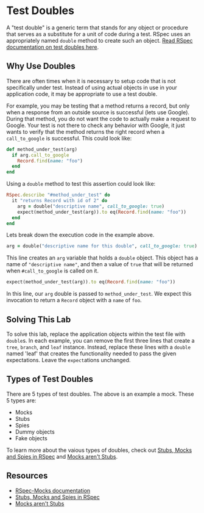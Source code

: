 # Test Doubles

A "test double" is a generic term that stands for any object or procedure that serves as a substitute for a unit of code during a test. RSpec uses an appropriately named `double` method to create such an object. [Read RSpec documentation on test doubles here](https://relishapp.com/rspec/rspec-mocks/v/3-7/docs/basics/test-doubles).

## Why Use Doubles

There are often times when it is necessary to setup code that is not specifically under test. Instead of using actual objects in use in your application code, it may be appropriate to use a test double.

For example, you may be testing that a method returns a record, but only when a response from an outside source is successful (lets use Google). During that method, you do not want the code to actually make a request to Google. Your test is not there to check any behavior with Google, it just wants to verify that the method returns the right record when a `call_to_google` is successful. This could look like:

```ruby
def method_under_test(arg)
  if arg.call_to_google
    Record.find(name: "foo")
  end
end
```

Using a `double` method to test this assertion could look like:

```ruby
RSpec.describe "#method_under_test" do
  it "returns Record with id of 2" do
    arg = double("descriptive name", call_to_google: true)
    expect(method_under_test(arg)).to eq(Record.find(name: "foo"))
  end
end
```

Lets break down the execution code in the example above.

```ruby
arg = double("descriptive name for this double", call_to_google: true)
```

This line creates an `arg` variable that holds a `double` object. This object has a name of `"descriptive name"`, and then a value of `true` that will be returned when `#call_to_google` is called on it.

```ruby
expect(method_under_test(arg)).to eq(Record.find(name: "foo"))
```

In this line, our `arg` double is passed to `method_under_test`. We expect this invocation to return a `Record` object with a `name` of `foo`.

## Solving This Lab

To solve this lab, replace the application objects within the test file with `double`s. In each example, you can remove the first three lines that create a `tree`, `branch`, and `leaf` instance. Instead, replace these lines with a `double` named 'leaf' that creates the functionality needed to pass the given expectations. Leave the `expect`ations unchanged.

## Types of Test Doubles

There are 5 types of test doubles. The above is an example a mock. These 5 types are:

- Mocks
- Stubs
- Spies
- Dummy objects
- Fake objects

To learn more about the vaious types of doubles, check out [Stubs, Mocks and Spies in RSpec](https://about.futurelearn.com/blog/stubs-mocks-spies-rspec) and [Mocks aren't Stubs](https://martinfowler.com/articles/mocksArentStubs.html).

## Resources

- [RSpec-Mocks documentation](https://relishapp.com/rspec/rspec-mocks/v/3-7/docs/basics)
- [Stubs, Mocks and Spies in RSpec](https://about.futurelearn.com/blog/stubs-mocks-spies-rspec)
- [Mocks aren't Stubs](https://martinfowler.com/articles/mocksArentStubs.html)
